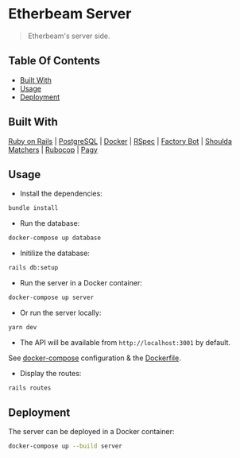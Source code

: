 # Etherbeam Server

> Etherbeam's server side.

## Table Of Contents

- [Built With](#built-with)
- [Usage](#usage)
- [Deployment](#deployment)

## Built With

[Ruby on Rails](https://rubyonrails.org) | [PostgreSQL](https://www.postgresql.org) | [Docker](https://www.docker.com) | [RSpec](https://rspec.info) | [Factory Bot](https://github.com/thoughtbot/factory_bot) | [Shoulda Matchers](https://matchers.shoulda.io) | [Rubocop](https://rubocop.org) | [Pagy](https://github.com/ddnexus/pagy)

## Usage

- Install the dependencies:

```bash
bundle install
```

- Run the database:

```bash
docker-compose up database
```

- Initilize the database:

```bash
rails db:setup
```

- Run the server in a Docker container:

```bash
docker-compose up server
```

- Or run the server locally:

```bash
yarn dev
```

- The API will be available from `http://localhost:3001` by default.

See [docker-compose](../../docker-compose.yml) configuration & the [Dockerfile](Dockerfile).

- Display the routes:

```bash
rails routes
```

## Deployment

The server can be deployed in a Docker container:

```bash
docker-compose up --build server
```
